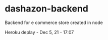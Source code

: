 # dashazon-backend

Backend for e commerce store created in node

Heroku deplay - Dec 5, 21 - 17:07
